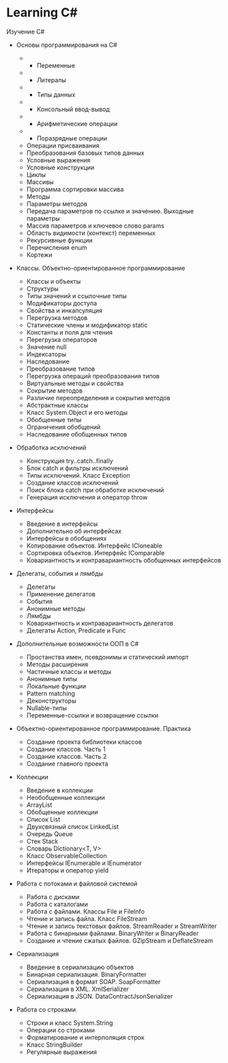 # Learning C#
Изучение C#
+ Основы программирования на C#
  * + Переменные
  * + Литералы
  * + Типы данных
  * + Консольный ввод-вывод
  * + Арифметические операции
  * + Поразрядные операции
  * Операции присваивания
  * Преобразования базовых типов данных
  * Условные выражения
  * Условные конструкции
  * Циклы
  * Массивы
  * Программа сортировки массива
  * Методы
  * Параметры методов
  * Передача параметров по ссылке и значению. Выходные параметры
  * Массив параметров и ключевое слово params
  * Область видимости (контекст) переменных
  * Рекурсивные функции
  * Перечисления enum
  * Кортежи

+ Классы. Объектно-ориентированное программирование
  * Классы и объекты
  * Структуры
  * Типы значений и ссылочные типы
  * Модификаторы доступа
  * Свойства и инкапсуляция
  * Перегрузка методов
  * Статические члены и модификатор static
  * Константы и поля для чтения
  * Перегрузка операторов
  * Значение null
  * Индексаторы
  * Наследование
  * Преобразование типов
  * Перегрузка операций преобразования типов
  * Виртуальные методы и свойства
  * Сокрытие методов
  * Различие переопределения и сокрытия методов
  * Абстрактные классы
  * Класс System.Object и его методы
  * Обобщенные типы
  * Ограничения обобщений
  * Наследование обобщенных типов

+ Обработка исключений
  * Конструкция try..catch..finally
  * Блок catch и фильтры исключений
  * Типы исключений. Класс Exception
  * Создание классов исключений
  * Поиск блока catch при обработке исключений
  * Генерация исключения и оператор throw
  
+ Интерфейсы
  * Введение в интерфейсы
  * Дополнительно об интерфейсах
  * Интерфейсы в обобщениях
  * Копирование объектов. Интерфейс ICloneable
  * Сортировка объектов. Интерфейс IComparable
  * Ковариантность и контравариантность обобщенных интерфейсов
  
+ Делегаты, события и лямбды
  * Делегаты
  * Применение делегатов
  * События
  * Анонимные методы
  * Лямбды
  * Ковариантность и контравариантность делегатов
  * Делегаты Action, Predicate и Func
  
+ Дополнительные возможности ООП в C#
  * Простанства имен, псевдонимы и статический импорт
  * Методы расширения
  * Частичные классы и методы
  * Анонимные типы
  * Локальные функции
  * Pattern matching
  * Деконструкторы
  * Nullable-типы
  * Переменные-ссылки и возвращение ссылки
  
+ Объектно-ориентированное программирование. Практика
  * Создание проекта библиотеки классов
  * Создание классов. Часть 1
  * Создание классов. Часть 2
  * Создание главного проекта
  
+ Коллекции
  * Введение в коллекции
  * Необобщенные коллекции
  * ArrayList
  * Обобщенные коллекции
  * Список List<T>
  * Двухсвязный список LinkedList<T>
  * Очередь Queue<T>
  * Стек Stack<T>
  * Словарь Dictionary<T, V>
  * Класс ObservableCollection
  * Интерфейсы IEnumerable и IEnumerator
  * Итераторы и оператор yield
  
+ Работа с потоками и файловой системой
  * Работа с дисками
  * Работа с каталогами
  * Работа с файлами. Классы File и FileInfo
  * Чтение и запись файла. Класс FileStream
  * Чтение и запись текстовых файлов. StreamReader и StreamWriter
  * Работа с бинарными файлами. BinaryWriter и BinaryReader
  * Создание и чтение сжатых файлов. GZipStream и DeflateStream
  
+ Сериализация
  * Введение в сериализацию объектов
  * Бинарная сериализация. BinaryFormatter
  * Сериализация в формат SOAP. SoapFormatter
  * Сериализация в XML. XmlSerializer
  * Сериализация в JSON. DataContractJsonSerializer
  
+ Работа со строками
  * Строки и класс System.String
  * Операции со строками
  * Форматирование и интерполяция строк
  * Класс StringBuilder
  * Регулярные выражения
